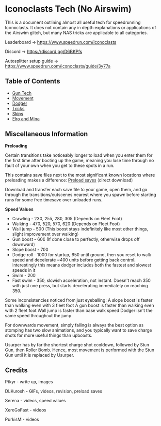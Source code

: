 # Iconoclasts Tech (No Airswim)

This is a document outlining almost all useful tech for speedrunning Iconoclasts. It does not contain any in depth explanations or applications of the Airswim glitch, but many NAS tricks are applicable to all categories.

Leaderboard → https://www.speedrun.com/Iconoclasts

Discord → https://discord.gg/D6BKPfs 

Autosplitter setup guide → https://www.speedrun.com/Iconoclasts/guide/3y77a 

## Table of Contents
* [Gun Tech](https://github.com/Ptkyr/Iconoclasts-NAS-Tech/blob/main/guntech.md)
* [Movement](https://github.com/Ptkyr/Iconoclasts-NAS-Tech/blob/main/movement.md)
* [Dodger](https://github.com/Ptkyr/Iconoclasts-NAS-Tech/blob/main/dodger.md)
* [Tricks](https://github.com/Ptkyr/Iconoclasts-NAS-Tech/blob/main/tricks.md)
* [Skips](https://github.com/Ptkyr/Iconoclasts-NAS-Tech/blob/main/skips.md)
* [Elro and Mina](https://github.com/Ptkyr/Iconoclasts-NAS-Tech/blob/main/elroandmina.md)

## Miscellaneous Information
**Preloading**

Certain transitions take noticeably longer to load when you enter them for the first time after booting up the game, meaning you lose time through no fault of your own when you get to these spots in a run.

This contains save files next to the most significant known locations where preloading makes a difference: [Preload saves](https://cdn.discordapp.com/attachments/537723651936485388/572120048530096148/preload.zip) (direct download)

Download and transfer each save file to your game, open them, and go through the transitions/cutscenes nearest where you spawn before starting runs for some free timesave over unloaded runs.

**Speed Values**
* Crawling - 230, 255, 280, 305 (Depends on Fleet Foot)
* Walking - 470, 520, 570, 620 (Depends on Fleet Foot)
* Wall jump - 500 (This boost stays indefinitely like most other things, slight improvement over walking)
* Gun boost - 600 (If done close to perfectly, otherwise drops off downward)
* Slope boost - 700
* Dodge roll - 1000 for startup, 650 until ground, then you reset to walk speed and decelerate ~400 units before getting back control. Interestingly this means dodger includes both the fastest and slowest speeds in it
* Swim - 200
* Fast swim - 350, slowish acceleration, not instant. Doesn't reach 350 with just one press, but starts decelerating immediately on reaching 350.

Some inconsistencies noticed from just eyeballing:
A slope boost is faster than walking even with 3 fleet foot
A gun boost is faster than walking even with 2 fleet foot
Wall jump is faster than base walk speed
Dodger isn't the same speed throughout the jump

For downwards movement, simply falling is always the best option as stomping has two slow animations, and you typically want to save charge shots for more useful things than upboosts.

Usurper has by far the shortest charge shot cooldown, followed by Stun Gun, then Roller Bomb. Hence, most movement is performed with the Stun Gun until it is replaced by Usurper.

## Credits
Ptkyr - write up, images

DLKurosh - GIFs, videos, revision, preload saves

Serena - videos, speed values

XeroGoFast - videos

PurkisM - videos
